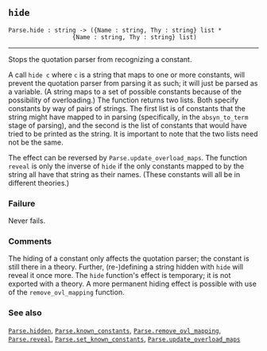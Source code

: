 ## `hide`

``` hol4
Parse.hide : string -> ({Name : string, Thy : string} list *
                  {Name : string, Thy : string} list)
```

------------------------------------------------------------------------

Stops the quotation parser from recognizing a constant.

A call `hide c` where `c` is a string that maps to one or more
constants, will prevent the quotation parser from parsing it as such; it
will just be parsed as a variable. (A string maps to a set of possible
constants because of the possibility of overloading.) The function
returns two lists. Both specify constants by way of pairs of strings.
The first list is of constants that the string might have mapped to in
parsing (specifically, in the `absyn_to_term` stage of parsing), and the
second is the list of constants that would have tried to be printed as
the string. It is important to note that the two lists need not be the
same.

The effect can be reversed by `Parse.update_overload_maps`. The function
`reveal` is only the inverse of `hide` if the only constants mapped to
by the string all have that string as their names. (These constants will
all be in different theories.)

### Failure

Never fails.

### Comments

The hiding of a constant only affects the quotation parser; the constant
is still there in a theory. Further, (re-)defining a string hidden with
`hide` will reveal it once more. The `hide` function's effect is
temporary; it is not exported with a theory. A more permanent hiding
effect is possible with use of the `remove_ovl_mapping` function.

### See also

[`Parse.hidden`](#Parse.hidden),
[`Parse.known_constants`](#Parse.known_constants),
[`Parse.remove_ovl_mapping`](#Parse.remove_ovl_mapping),
[`Parse.reveal`](#Parse.reveal),
[`Parse.set_known_constants`](#Parse.set_known_constants),
[`Parse.update_overload_maps`](#Parse.update_overload_maps)
